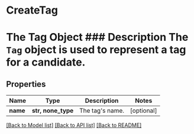 # CreateTag

# The Tag Object ### Description The `Tag` object is used to represent a tag for a candidate.
## Properties
Name | Type | Description | Notes
------------ | ------------- | ------------- | -------------
**name** | **str, none_type** | The tag&#39;s name. | [optional] 

[[Back to Model list]](../README.md#documentation-for-models) [[Back to API list]](../README.md#documentation-for-api-endpoints) [[Back to README]](../README.md)


